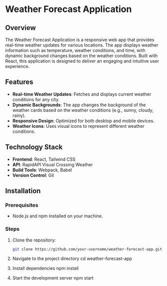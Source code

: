 # Weather Forecast Application

## Overview
The Weather Forecast Application is a responsive web app that provides real-time weather updates for various locations. The app displays weather information such as temperature, weather conditions, and time, with dynamic background changes based on the weather conditions. Built with React, this application is designed to deliver an engaging and intuitive user experience.

## Features
- **Real-time Weather Updates**: Fetches and displays current weather conditions for any city.
- **Dynamic Backgrounds**: The app changes the background of the weather cards based on the weather conditions (e.g., sunny, cloudy, rainy).
- **Responsive Design**: Optimized for both desktop and mobile devices.
- **Weather Icons**: Uses visual icons to represent different weather conditions.

## Technology Stack
- **Frontend**: React, Tailwind CSS
- **API**: RapidAPI Visual Crossing Weather
- **Build Tools**: Webpack, Babel
- **Version Control**: Git

## Installation

### Prerequisites
- Node.js and npm installed on your machine.

### Steps
1. Clone the repository:
   ```bash
   git clone https://github.com/your-username/weather-forecast-app.git

2. Navigate to the project directory
    cd weather-forecast-app

3. Install dependencies
    npm install

4. Start the development server
    npm start
